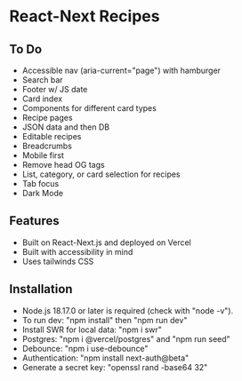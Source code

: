 # React-Next Recipes

## To Do

- Accessible nav (aria-current="page") with hamburger
- Search bar
- Footer w/ JS date
- Card index
- Components for different card types
- Recipe pages
- JSON data and then DB
- Editable recipes
- Breadcrumbs
- Mobile first
- Remove head OG tags
- List, category, or card selection for recipes
- Tab focus
- Dark Mode

## Features

- Built on React-Next.js and deployed on Vercel
- Built with accessibility in mind
- Uses tailwinds CSS

## Installation

- Node.js 18.17.0 or later is required (check with "node -v").
- To run dev: "npm install" then "npm run dev"
- Install SWR for local data: "npm i swr"
- Postgres: "npm i @vercel/postgres" and "npm run seed"
- Debounce: "npm i use-debounce"
- Authentication: "npm install next-auth@beta" 
- Generate a secret key: "openssl rand -base64 32"